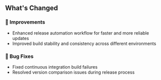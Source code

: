 ## What's Changed

### 🔧 Improvements
- Enhanced release automation workflow for faster and more reliable updates
- Improved build stability and consistency across different environments

### 🐛 Bug Fixes
- Fixed continuous integration build failures
- Resolved version comparison issues during release process
